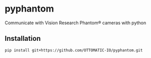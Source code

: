 pyphantom
=========

Communicate with Vision Research Phantom® cameras with python

Installation
------------
```
pip install git+https://github.com/OTTOMATIC-IO/pyphantom.git
```

